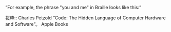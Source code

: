 “For example, the phrase "you and me" in Braille looks like this:”

抜粋:: Charles Petzold  “Code: The Hidden Language of Computer Hardware and Software”。 Apple Books  
